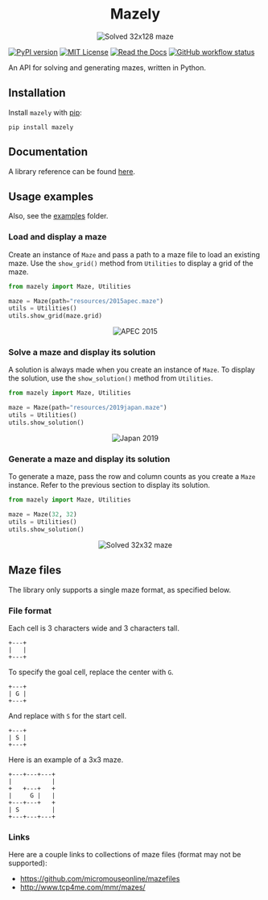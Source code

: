 <h1 align="center">Mazely</h1>
<p align="center">
    <img src="https://raw.githubusercontent.com/Munckenh/mazely/main/docs/images/32x128-solution.svg" alt="Solved 32x128 maze">
</p>

[![PyPI version](https://img.shields.io/pypi/v/mazely.svg)](https://pypi.org/project/mazely/)
[![MIT License](https://img.shields.io/github/license/Munckenh/mazely
)](https://choosealicense.com/licenses/mit/)
[![Read the Docs](https://img.shields.io/readthedocs/mazely)](https://mazely.readthedocs.io/)
[![GitHub workflow status](https://img.shields.io/github/actions/workflow/status/Munckenh/mazely/tests.yml?label=test)](https://github.com/Munckenh/mazely/actions?query=workflow%3ATests)

An API for solving and generating mazes, written in Python.

## Installation

Install `mazely` with [pip](https://pip.pypa.io/en/stable/getting-started/):

```shell
pip install mazely
```

## Documentation

A library reference can be found [here](https://mazely.readthedocs.io/en/latest/).

## Usage examples

Also, see the [examples](https://github.com/Munckenh/mazely/tree/main/examples) folder.

### Load and display a maze

Create an instance of `Maze` and pass a path to a maze file to load an existing maze. Use the `show_grid()` method from `Utilities` to display a grid of the maze.

```python
from mazely import Maze, Utilities

maze = Maze(path="resources/2015apec.maze")
utils = Utilities()
utils.show_grid(maze.grid)
```

<p align="center">
    <img src="https://raw.githubusercontent.com/Munckenh/mazely/main/docs/images/2015apec.svg" alt="APEC 2015">
</p>

### Solve a maze and display its solution

A solution is always made when you create an instance of `Maze`. To display the solution, use the `show_solution()` method from `Utilities`.

```python
from mazely import Maze, Utilities

maze = Maze(path="resources/2019japan.maze")
utils = Utilities()
utils.show_solution()
```

<p align="center">
    <img src="https://raw.githubusercontent.com/Munckenh/mazely/main/docs/images/2019japan-solution.svg" alt="Japan 2019">
</p>

### Generate a maze and display its solution

To generate a maze, pass the row and column counts as you create a `Maze` instance. Refer to the previous section to display its solution.

```python
from mazely import Maze, Utilities

maze = Maze(32, 32)
utils = Utilities()
utils.show_solution()
```

<p align="center">
    <img src="https://raw.githubusercontent.com/Munckenh/mazely/main/docs/images/32x32-solution.svg" alt="Solved 32x32 maze">
</p>

## Maze files

The library only supports a single maze format, as specified below.

### File format

Each cell is 3 characters wide and 3 characters tall.

```
+---+
|   |
+---+
```

To specify the goal cell, replace the center with `G`.

```
+---+
| G |
+---+
```

And replace with `S` for the start cell.

```
+---+
| S |
+---+
```

Here is an example of a 3x3 maze.

```
+---+---+---+
|           |
+   +---+   +
|     G |   |
+---+---+   +
| S         |
+---+---+---+
```

### Links

Here are a couple links to collections of maze files (format may not be supported):

- <https://github.com/micromouseonline/mazefiles>
- <http://www.tcp4me.com/mmr/mazes/>
